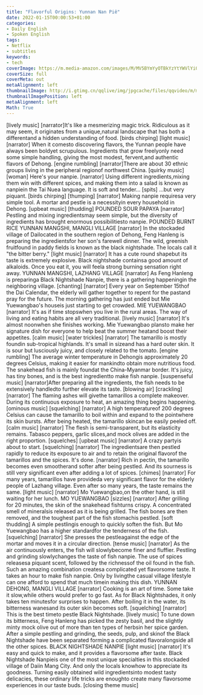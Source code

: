 ```yaml
---
title: "Flavorful Origins: Yunnan Nan Piê"
date: 2022-01-15T00:00:53+01:00
categories:
- Daily English
- Spoken English
tags:
- Netflix
- subtitles
keywords:
- tech
coverImage: https://m.media-amazon.com/images/M/MV5BYmYyOTBkYzYtYWVlYi00YzE5LWE4MjctZGIyZTI2YzdlNjY1XkEyXkFqcGdeQXVyODYyNTM1Nzk@._V1_.jpg
coverSize: full
coverMeta: out
metaAlignment: left
thumbnailImage: http://i.gtimg.cn/qqlive/img/jpgcache/files/qqvideo/m/mzc00200cj25snv.jpg
thumbnailImagePosition: left
metaAlignment: left
Math: True
---
```


<!--more-->
[lively music]
[narrator]It's like a mesmerizing magic trick.
Ridiculous as it may seem,
it originates from a unique,natural landscape
that has both a differentand a hidden understanding of food.
[birds chirping]
[light music]
[narrator] When it comesto discovering flavors,
the Yunnan people have always been boldyet scrupulous.
Ingredients that grow freelyonly need some simple handling,
giving the most modest, fervent,and authentic flavors of Dehong.
[engine rumbling]
[narrator]There are about 30 ethnic groups
living in the peripheral regionof northwest China.
[quirky music]
[woman] Here's your nanpie.
[narrator] Using different ingredients,mixing them win with different spices,
and making them into a salad
is known as nanpiein the Tai Nuea language.
It is soft and tender...
[spits]
...but very piquant.
[birds chirping]
[thumping]
[narrator] Making nanpie requiresa very simple tool.
A mortar and pestle is a necessityin every household in Dehong.
[upbeat music]
[thudding]
POUNDED SOUR PAPAYA
[narrator] Pestling and mixing ingredientsmay seem simple,
but the diversity of ingredients
has brought enormous possibilitiesto nanpie.
POUNDED BURNT RICE
YUNNAN MANGSHI, MANGLI VILLAGE
[narrator] In the stockaded village of Dailocated in the southern region of Dehong,
Feng Hanleng is preparing the ingredientsfor her son's farewell dinner.
The wild, greenish fruitfound in paddy fields
is known as the black nightshade.
The locals call it "the bitter berry."
[light music]
[narrator] It has a cute round shapebut its taste is extremely explosive.
Black nightshade containsa good amount of alkaloids.
Once you eat it, you will feela strong burning sensation right away.
YUNNAN MANGSHI, LAZHANG VILLAGE
[narrator] As Feng Hanleng is preparinga Black Nightshade Nanpie,
there is a gathering happeningin the neighboring village.
[chanting]
[narrator] Every year on September 15thof the Dai Calendar,
the elderly will gather together
to repent for the pastand pray for the future.
The morning gathering has just ended
but Mie Yuewangbao's houseis just starting to get crowded.
MIE YUEWANGBAO
[narrator] It's as if time stopswhen you live in the rural areas.
The way of living and eating habits
are all very traditional.
[lively music]
[narrator] It's almost noonwhen she finishes working.
Mie Yuewangbao plansto make her signature dish for everyone
to help beat the summer heatand boost their appetites.
[calm music]
[water trickles]
[narrator] The tamarillo is mostly foundin sub-tropical highlands.
It's small in sizeand has a hard outer skin.
It is sour but lusciously juicy,
and closely related to the tomato.
[engine rumbling]
The average winter temperature in Dehongis approximately 20 degrees Celsius,
making it easier for mankindto obtain more nutritious food.
The snakehead fish is mainly foundat the China-Myanmar border.
It's juicy, has tiny bones,
and is the best ingredientto make fish nanpie.
[suspenseful music]
[narrator]After preparing all the ingredients,
the fish needs to be extensively handledto further elevate its taste.
[blowing air]
[crackling]
[narrator] The flaming ashes will givethe tamarillos a complete makeover.
During its continuous exposure to heat,
an amazing thing begins happening.
[ominous music]
[squelching]
[narrator] A high temperatureof 200 degrees Celsius
can cause the tamarillo to boil within
and expand to the pointwhere its skin bursts.
After being heated,
the tamarillo skincan be easily peeled off.
[calm music]
[narrator] The flesh is semi-transparent,
but its elasticity remains.
Tabasco peppers, garlic slices,and mock olives
are added in the right proportion.
[squelches]
[upbeat music]
[narrator] A crazy partyis about to start.
[squelching]
[narrator] The ingredientsare then pestled rapidly
to reduce its exposure to air
and to retain the original flavorof the tamarillos and the spices.
It's done.
[narrator] Rich in pectin,
the tamarillo becomes even smootherand softer after being pestled.
And its sourness is still very significant
even after adding a lot of spices.
[chimes]
[narrator] For many years,
tamarillos have provideda very significant flavor
for the elderly people of Lazhang village.
Even after so many years,
the taste remains the same.
[light music]
[narrator] Mo Yuewangbao,on the other hand,
is still waiting for her lunch.
MO YUEWANGBAO
[sizzles]
[narrator] After grilling for 20 minutes,
the skin of the snakehead fishturns crispy.
A concentrated smell of mineralsis released as it is being grilled.
The fish bones are then removed,
and the toughest part of the fish stomachis pestled.
[soft thudding]
A simple pestlingis enough to quickly soften the fish.
But Mo Yuewangbao has a higher standardfor the tenderness of the fish.
[squelching]
[narrator] She presses the pestleagainst the edge of the mortar
and moves it in a circular direction.
[tense music]
[narrator] As the air continuously enters,
the fish will slowlybecome finer and fluffier.
Pestling and grinding slowlychanges the taste of fish nanpie.
The use of spices releasesa piquant scent,
followed by the richnessof the oil found in the fish.
Such an amazing combination createsa complicated yet flavorsome taste.
It takes an hour to make fish nanpie.
Only by livingthe casual village lifestyle
can one afford to spend that much timein making this dish.
YUNNAN DEHONG, MANGLI VILLAGE
[narrator] Cooking is an art of time.
Some take it slow,while others would prefer to go fast.
As for Black Nightshades,
it only takes ten minutesfor surprises to happen.
After boiling it in the water,
its bitterness wanesand its outer skin becomes soft.
[squelching]
[narrator] This is the best timeto pestle Black Nightshade.
[lively music]
To tune down its bitterness,
Feng Hanleng has picked the zesty basil,
and the slightly minty mock olive
out of more than ten types of herbsin her spice garden.
After a simple pestling and grinding,
the seeds, pulp, and skinof the Black Nightshade
have been separated
forming a complicated flavoralongside all the other spices.
BLACK NIGHTSHADE NANPIE
[light music]
[narrator] It's easy and quick to make,
and it provides a flavorsome after taste.
Black Nightshade Nanpieis one of the most unique specialties
in this stockaded village of Daiin Mang City.
And only the locals knowhow to appreciate its goodness.
Turning easily obtained wild ingredientsinto modest tasty delicacies,
these ordinary life tricks are enoughto create many flavorsome experiences
in our taste buds.
[closing theme music]

